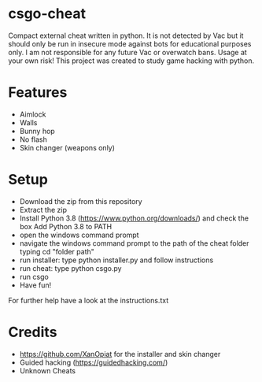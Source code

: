 # csgo-cheat

Compact external cheat written in python. It is not detected by Vac but it should only be run in insecure mode against bots for educational purposes only.
I am not responsible for any future Vac or overwatch bans. Usage at your own risk! 
This project was created to study game hacking with python.

# Features

- Aimlock
- Walls
- Bunny hop
- No flash
- Skin changer (weapons only)

# Setup

- Download the zip from this repository
- Extract the zip
- Install Python 3.8 (https://www.python.org/downloads/) and check the box Add Python 3.8 to PATH
- open the windows command prompt
- navigate the windows command prompt to the path of the cheat folder typing cd "folder path"
- run installer: type python installer.py and follow instructions 
- run cheat: type python csgo.py
- run csgo
- Have fun!

For further help have a look at the instructions.txt

# Credits

- https://github.com/XanOpiat for the installer and skin changer
- Guided hacking (https://guidedhacking.com/)
- Unknown Cheats
